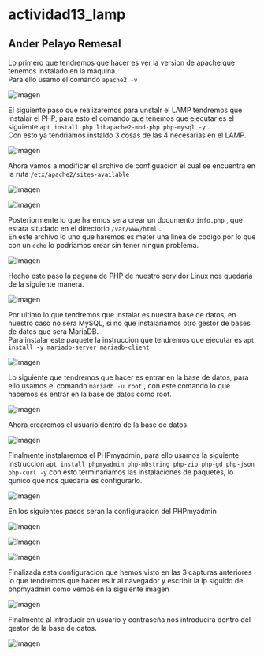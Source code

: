# actividad13_lamp
## Ander Pelayo Remesal

Lo primero que tendremos que hacer es ver la version de apache que tenemos instalado en la maquina.   
Para ello usamo el comando `apache2 -v`

![Imagen](img/1.PNG)   

El siguiente paso que realizaremos para unstalr el LAMP tendremos que instalar el PHP, para esto el comando que tenemos que ejecutar
es el siguiente `apt install php libapache2-mod-php php-mysql -y` .   
Con esto ya tendriamos instaldo 3 cosas de las 4 necesarias en el LAMP.   

![Imagen](img/2.PNG)   

Ahora vamos a modificar el archivo de configuacion el cual se encuentra en la ruta `/etx/apache2/sites-available`   

![Imagen](img/3.PNG)   

![Imagen](img/4.PNG)   

Posteriormente lo que haremos sera crear un documento `info.php` , que estara situdado en el directorio `/var/www/html` .   
En este archivo lo uno que haremos es meter una linea de codigo por lo que con un `echo` lo podriamos crear sin tener ningun problema.   

![Imagen](img/5.PNG)   

Hecho este paso la paguna de PHP de nuestro servidor Linux nos quedaria de la siguiente manera.   

![Imagen](img/6.PNG)   

Por ultimo lo que tendremos que instalar es nuestra base de datos, en nuestro caso no sera MySQL, si no que instalariamos otro gestor de 
bases de datos que sera MariaDB.   
Para instalar este paquete la instruccion que tendremos que ejecutar es `apt install -y mariadb-server mariadb-client`   

![Imagen](img/7.PNG)   

Lo siguiente que tendremos que hacer es entrar en la base de datos, para ello usamos el comando `mariadb -u root` , con este comando lo que 
hacemos es entrar en la base de datos como root.   

![Imagen](img/8.PNG)   

Ahora crearemos el usuario dentro de la base de datos.   

![Imagen](img/9.PNG)   

Finalmente instalaremos el PHPmyadmin, para ello usamos la siguiente instruccion `apt install phpmyadmin php-mbstring php-zip php-gd php-json php-curl -y` con esto terminariamos las instalaciones de paquetes, lo qunico que nos quedaria es configurarlo.   

![Imagen](img/10.PNG)   

En los siguientes pasos seran la configuracion del PHPmyadmin   

![Imagen](img/11.PNG)   

![Imagen](img/12.PNG)   

![Imagen](img/13.PNG)   

Finalizada esta configuracion que hemos visto en las 3 capturas anteriores lo que tendremos que hacer es ir al navegador y escribir la ip siguido de phpmyadmin como vemos en la siguiente imagen   

![Imagen](img/14.PNG)   

Finalmente al introducir en usuario y contraseña nos introducira dentro del gestor de la base de datos.   

![Imagen](img/15.PNG)   

